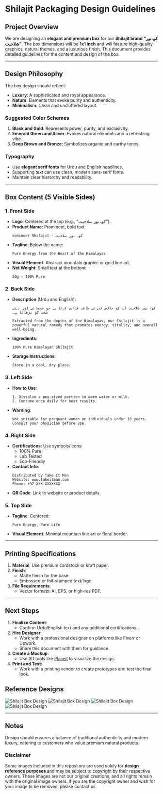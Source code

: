 # Shilajit Packaging Design Guidelines

## Project Overview
We are designing an **elegant and premium box** for our **Shilajit brand \"کوہِ نور شلاجیت\"**. The box dimensions will be **1x1 inch** and will feature high-quality graphics, natural themes, and a luxurious finish. This document provides detailed guidelines for the content and design of the box.

---

## Design Philosophy
The box design should reflect:
- **Luxury**: A sophisticated and royal appearance.
- **Nature**: Elements that evoke purity and authenticity.
- **Minimalism**: Clean and uncluttered layout.

### Suggested Color Schemes
1. **Black and Gold**: Represents power, purity, and exclusivity.
2. **Emerald Green and Silver**: Evokes natural elements and a refreshing vibe.
3. **Deep Brown and Bronze**: Symbolizes organic and earthy tones.

### Typography
- Use **elegant serif fonts** for Urdu and English headlines.
- Supporting text can use clean, modern sans-serif fonts.
- Maintain clear hierarchy and readability.

---

## Box Content (5 Visible Sides)

### 1. **Front Side**
- **Logo**: Centered at the top (e.g., "کوہِ نور سلاجیت").
- **Product Name**: Prominent, bold text:
  ```
  kohinoor Shilajit - کوہِ نور سلاجیت
  ```
- **Tagline**: Below the name:
  ```
  Pure Energy from the Heart of the Himalayas
  ```
- **Visual Element**: Abstract mountain graphic or gold line art.
- **Net Weight**: Small text at the bottom:
  ```
  20g – 100% Pure
  ```

### 2. **Back Side**
- **Description** (Urdu and English):
  ```
  کوہِ نور شلاجیت آپ کو خالص قدرتی طاقت فراہم کرتا ہے جو جسمانی اور ذہنی صحت کو بڑھاتا ہے۔

  Extracted from the depths of the Himalayas, our Shilajit is a powerful natural remedy that promotes energy, vitality, and overall well-being.
  ```
- **Ingredients**:
  ```
  100% Pure Himalayan Shilajit
  ```
- **Storage Instructions**:
  ```
  Store in a cool, dry place.
  ```

### 3. **Left Side**
- **How to Use**:
  ```
  1. Dissolve a pea-sized portion in warm water or milk.
  2. Consume once daily for best results.
  ```
- **Warning**:
  ```
  Not suitable for pregnant women or individuals under 18 years. Consult your physician before use.
  ```

### 4. **Right Side**
- **Certifications**: Use symbols/icons:
  - 100% Pure
  - Lab Tested
  - Eco-Friendly
- **Contact Info**:
  ```
  Distributed by Take It Man
  Website: www.takeitman.com
  Phone: +92-XXX-XXXXXXX
  ```
- **QR Code**: Link to website or product details.

### 5. **Top Side**
- **Tagline**: Centered:
  ```
  Pure Energy, Pure Life
  ```
- **Visual Element**: Minimal mountain line art or floral border.

---

## Printing Specifications
1. **Material**: Use premium cardstock or kraft paper.
2. **Finish**:
   - Matte finish for the base.
   - Embossed or foil-stamped text/logo.
3. **File Requirements**:
   - Vector formats: AI, EPS, or high-res PDF.

---

## Next Steps
1. **Finalize Content**:
   - Confirm Urdu/English text and any additional certifications.
2. **Hire Designer**:
   - Work with a professional designer on platforms like Fiverr or Upwork.
   - Share this document with them for guidance.
3. **Create a Mockup**:
   - Use 3D tools like [Placeit](https://placeit.net/) to visualize the design.
4. **Print and Test**:
   - Work with a printing vendor to create prototypes and test the final look.

## Reference Designs
![Shilajit Box Design](shilajit-001.jpg)
![Shilajit Box Design](shilajit-002.jpg)
![Shilajit Box Design](shilajit-003.jpg)
![Shilajit Box Design](shilajit-004.webp)

---

## Notes
Design should ensures a balance of traditional authenticity and modern luxury, catering to customers who value premium natural products.

### Disclaimer  
Some images included in this repository are used solely for **design reference purposes** and may be subject to copyright by their respective owners. These images are not our original creations, and all rights remain with the original image owners. If you are the copyright owner and wish for your image to be removed, please contact us.

